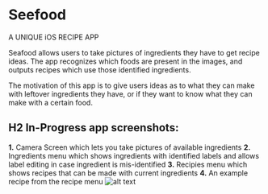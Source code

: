 # Seefood
A UNIQUE iOS RECIPE APP

Seafood allows users to take pictures of ingredients they have to get recipe ideas. The app recognizes which foods are present in the images, and outputs recipes which use those identified ingredients. 

The motivation of this app is to give users ideas as to what they can make with leftover ingredients they have, or if they want to know what they can make with a certain food.

## H2 In-Progress app screenshots: 
**1.** Camera Screen which lets you take pictures of available ingredients
**2.** Ingredients menu which shows ingredients with identified labels and allows label editing in case ingredient is mis-identified
**3.** Recipies menu which shows recipes that can be made with current ingredients
**4.** An example recipe from the recipe menu
![alt text](https://i.imgur.com/wuau11u.png)

